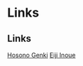 # **Links**
## **Links**
[Hosono Genki](https://genki-hosono.github.io/math/)
[Eiji Inoue](https://www.ms.u-tokyo.ac.jp/~eijinoe/homepage/Eiji.html)





